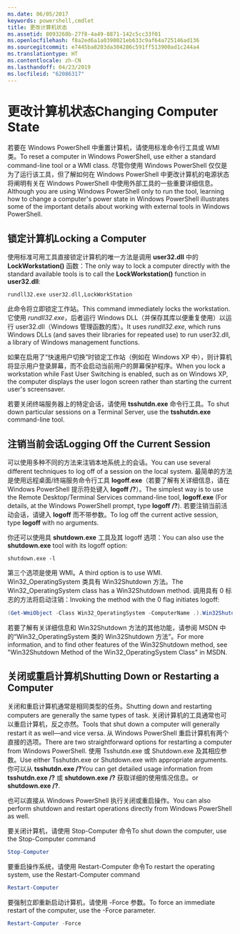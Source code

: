 ```yaml
---
ms.date: 06/05/2017
keywords: powershell,cmdlet
title: 更改计算机状态
ms.assetid: 8093268b-27f8-4a49-8871-142c5cc33f01
ms.openlocfilehash: f8a2ed6a1a0390021eb633c9af64a725146ad136
ms.sourcegitcommit: e7445ba8203da304286c591ff513900ad1c244a4
ms.translationtype: HT
ms.contentlocale: zh-CN
ms.lasthandoff: 04/23/2019
ms.locfileid: "62086317"
---
```

# <a name="changing-computer-state"></a><span data-ttu-id="cde56-103">更改计算机状态</span><span class="sxs-lookup"><span data-stu-id="cde56-103">Changing Computer State</span></span>

<span data-ttu-id="cde56-104">若要在 Windows PowerShell 中重置计算机，请使用标准命令行工具或 WMI 类。</span><span class="sxs-lookup"><span data-stu-id="cde56-104">To reset a computer in Windows PowerShell, use either a standard command-line tool or a WMI class.</span></span> <span data-ttu-id="cde56-105">尽管你使用 Windows PowerShell 仅仅是为了运行该工具，但了解如何在 Windows PowerShell 中更改计算机的电源状态将阐明有关在 Windows PowerShell 中使用外部工具的一些重要详细信息。</span><span class="sxs-lookup"><span data-stu-id="cde56-105">Although you are using Windows PowerShell only to run the tool, learning how to change a computer's power state in Windows PowerShell illustrates some of the important details about working with external tools in Windows PowerShell.</span></span>

## <a name="locking-a-computer"></a><span data-ttu-id="cde56-106">锁定计算机</span><span class="sxs-lookup"><span data-stu-id="cde56-106">Locking a Computer</span></span>

<span data-ttu-id="cde56-107">使用标准可用工具直接锁定计算机的唯一方法是调用 **user32.dll** 中的 **LockWorkstation()** 函数：</span><span class="sxs-lookup"><span data-stu-id="cde56-107">The only way to lock a computer directly with the standard available tools is to call the **LockWorkstation()** function in **user32.dll**:</span></span>

```
rundll32.exe user32.dll,LockWorkStation
```

<span data-ttu-id="cde56-108">此命令将立即锁定工作站。</span><span class="sxs-lookup"><span data-stu-id="cde56-108">This command immediately locks the workstation.</span></span> <span data-ttu-id="cde56-109">它使用 *rundll32.exe*，后者运行 Windows DLL（并保存其库以便重复使用）以运行 user32.dll（Windows 管理函数的库）。</span><span class="sxs-lookup"><span data-stu-id="cde56-109">It uses *rundll32.exe*, which runs Windows DLLs (and saves their libraries for repeated use) to run user32.dll, a library of Windows management functions.</span></span>

<span data-ttu-id="cde56-110">如果在启用了“快速用户切换”时锁定工作站（例如在 Windows XP 中），则计算机将显示用户登录屏幕，而不会启动当前用户的屏幕保护程序。</span><span class="sxs-lookup"><span data-stu-id="cde56-110">When you lock a workstation while Fast User Switching is enabled, such as on Windows XP, the computer displays the user logon screen rather than starting the current user's screensaver.</span></span>

<span data-ttu-id="cde56-111">若要关闭终端服务器上的特定会话，请使用 **tsshutdn.exe** 命令行工具。</span><span class="sxs-lookup"><span data-stu-id="cde56-111">To shut down particular sessions on a Terminal Server, use the **tsshutdn.exe** command-line tool.</span></span>

## <a name="logging-off-the-current-session"></a><span data-ttu-id="cde56-112">注销当前会话</span><span class="sxs-lookup"><span data-stu-id="cde56-112">Logging Off the Current Session</span></span>

<span data-ttu-id="cde56-113">可以使用多种不同的方法来注销本地系统上的会话。</span><span class="sxs-lookup"><span data-stu-id="cde56-113">You can use several different techniques to log off of a session on the local system.</span></span> <span data-ttu-id="cde56-114">最简单的方法是使用远程桌面/终端服务命令行工具 **logoff.exe**（若要了解有关详细信息，请在 Windows PowerShell 提示符处键入 **logoff /?**）。</span><span class="sxs-lookup"><span data-stu-id="cde56-114">The simplest way is to use the Remote Desktop/Terminal Services command-line tool, **logoff.exe** (For details, at the Windows PowerShell prompt, type **logoff /?**).</span></span> <span data-ttu-id="cde56-115">若要注销当前活动会话，请键入 **logoff** 而不带参数。</span><span class="sxs-lookup"><span data-stu-id="cde56-115">To log off the current active session, type **logoff** with no arguments.</span></span>

<span data-ttu-id="cde56-116">你还可以使用具 **shutdown.exe** 工具及其 logoff 选项：</span><span class="sxs-lookup"><span data-stu-id="cde56-116">You can also use the **shutdown.exe** tool with its logoff option:</span></span>

```
shutdown.exe -l
```

<span data-ttu-id="cde56-117">第三个选项是使用 WMI。</span><span class="sxs-lookup"><span data-stu-id="cde56-117">A third option is to use WMI.</span></span> <span data-ttu-id="cde56-118">Win32_OperatingSystem 类具有 Win32Shutdown 方法。</span><span class="sxs-lookup"><span data-stu-id="cde56-118">The Win32_OperatingSystem class has a Win32Shutdown method.</span></span> <span data-ttu-id="cde56-119">调用具有 0 标志的方法将启动注销：</span><span class="sxs-lookup"><span data-stu-id="cde56-119">Invoking the method with the 0 flag initiates logoff:</span></span>

```powershell
(Get-WmiObject -Class Win32_OperatingSystem -ComputerName .).Win32Shutdown(0)
```

<span data-ttu-id="cde56-120">若要了解有关详细信息和 Win32Shutdown 方法的其他功能，请参阅 MSDN 中的“Win32_OperatingSystem 类的 Win32Shutdown 方法”。</span><span class="sxs-lookup"><span data-stu-id="cde56-120">For more information, and to find other features of the Win32Shutdown method, see "Win32Shutdown Method of the Win32_OperatingSystem Class" in MSDN.</span></span>

## <a name="shutting-down-or-restarting-a-computer"></a><span data-ttu-id="cde56-121">关闭或重启计算机</span><span class="sxs-lookup"><span data-stu-id="cde56-121">Shutting Down or Restarting a Computer</span></span>

<span data-ttu-id="cde56-122">关闭和重启计算机通常是相同类型的任务。</span><span class="sxs-lookup"><span data-stu-id="cde56-122">Shutting down and restarting computers are generally the same types of task.</span></span> <span data-ttu-id="cde56-123">关闭计算机的工具通常也可以重启计算机，反之亦然。</span><span class="sxs-lookup"><span data-stu-id="cde56-123">Tools that shut down a computer will generally restart it as well—and vice versa.</span></span> <span data-ttu-id="cde56-124">从 Windows PowerShell 重启计算机有两个直接的选项。</span><span class="sxs-lookup"><span data-stu-id="cde56-124">There are two straightforward options for restarting a computer from Windows PowerShell.</span></span> <span data-ttu-id="cde56-125">使用 Tsshutdn.exe 或 Shutdown.exe 及其相应参数。</span><span class="sxs-lookup"><span data-stu-id="cde56-125">Use either Tsshutdn.exe or Shutdown.exe with appropriate arguments.</span></span> <span data-ttu-id="cde56-126">你可以从 **tsshutdn.exe /?**</span><span class="sxs-lookup"><span data-stu-id="cde56-126">You can get detailed usage information from **tsshutdn.exe /?**</span></span> <span data-ttu-id="cde56-127">或 **shutdown.exe /?** 获取详细的使用情况信息。</span><span class="sxs-lookup"><span data-stu-id="cde56-127">or **shutdown.exe /?**.</span></span>

<span data-ttu-id="cde56-128">也可以直接从 Windows PowerShell 执行关闭或重启操作。</span><span class="sxs-lookup"><span data-stu-id="cde56-128">You can also perform shutdown and restart operations directly from Windows PowerShell as well.</span></span>

<span data-ttu-id="cde56-129">要关闭计算机，请使用 Stop-Computer 命令</span><span class="sxs-lookup"><span data-stu-id="cde56-129">To shut down the computer, use the Stop-Computer command</span></span>

```powershell
Stop-Computer
```

<span data-ttu-id="cde56-130">要重启操作系统，请使用 Restart-Computer 命令</span><span class="sxs-lookup"><span data-stu-id="cde56-130">To restart the operating system, use the Restart-Computer command</span></span>

```powershell
Restart-Computer
```

<span data-ttu-id="cde56-131">要强制立即重新启动计算机，请使用 -Force 参数。</span><span class="sxs-lookup"><span data-stu-id="cde56-131">To force an immediate restart of the computer, use the -Force parameter.</span></span>

```powershell
Restart-Computer -Force
```
